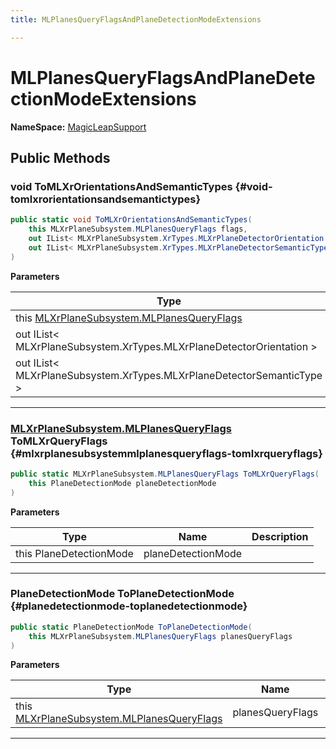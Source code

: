 ```yaml
---
title: MLPlanesQueryFlagsAndPlaneDetectionModeExtensions

---
```


# MLPlanesQueryFlagsAndPlaneDetectionModeExtensions



**NameSpace:** 
[MagicLeapSupport](/unity-api/api/UnityEngine.XR.OpenXR.Features.MagicLeapSupport/UnityEngine.XR.OpenXR.Features.MagicLeapSupport.md) 








## Public Methods

### void ToMLXrOrientationsAndSemanticTypes {#void-tomlxrorientationsandsemantictypes}

```csharp
public static void ToMLXrOrientationsAndSemanticTypes(
    this MLXrPlaneSubsystem.MLPlanesQueryFlags flags,
    out IList< MLXrPlaneSubsystem.XrTypes.MLXrPlaneDetectorOrientation > orientations,
    out IList< MLXrPlaneSubsystem.XrTypes.MLXrPlaneDetectorSemanticType > semanticTypes
)
```


**Parameters**

| Type | Name  | Description  | 
|--|--|--|
| this [MLXrPlaneSubsystem.MLPlanesQueryFlags](/unity-api/api/UnityEngine.XR.OpenXR.Features.MagicLeapSupport/MLXrPlaneSubsystem/UnityEngine.XR.OpenXR.Features.MagicLeapSupport.MLXrPlaneSubsystem.md#enums-mlplanesqueryflags) |flags||
| out IList&lt; MLXrPlaneSubsystem.XrTypes.MLXrPlaneDetectorOrientation &gt; |orientations||
| out IList&lt; MLXrPlaneSubsystem.XrTypes.MLXrPlaneDetectorSemanticType &gt; |semanticTypes||






-----------

### [MLXrPlaneSubsystem.MLPlanesQueryFlags](/unity-api/api/UnityEngine.XR.OpenXR.Features.MagicLeapSupport/MLXrPlaneSubsystem/UnityEngine.XR.OpenXR.Features.MagicLeapSupport.MLXrPlaneSubsystem.md#enums-mlplanesqueryflags) ToMLXrQueryFlags {#mlxrplanesubsystemmlplanesqueryflags-tomlxrqueryflags}

```csharp
public static MLXrPlaneSubsystem.MLPlanesQueryFlags ToMLXrQueryFlags(
    this PlaneDetectionMode planeDetectionMode
)
```


**Parameters**

| Type | Name  | Description  | 
|--|--|--|
| this PlaneDetectionMode |planeDetectionMode||






-----------

### PlaneDetectionMode ToPlaneDetectionMode {#planedetectionmode-toplanedetectionmode}

```csharp
public static PlaneDetectionMode ToPlaneDetectionMode(
    this MLXrPlaneSubsystem.MLPlanesQueryFlags planesQueryFlags
)
```


**Parameters**

| Type | Name  | Description  | 
|--|--|--|
| this [MLXrPlaneSubsystem.MLPlanesQueryFlags](/unity-api/api/UnityEngine.XR.OpenXR.Features.MagicLeapSupport/MLXrPlaneSubsystem/UnityEngine.XR.OpenXR.Features.MagicLeapSupport.MLXrPlaneSubsystem.md#enums-mlplanesqueryflags) |planesQueryFlags||






-----------


